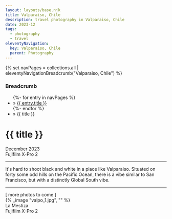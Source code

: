 ```yaml
---
layout: layouts/base.njk
title: Valparaiso, Chile
description: travel photography in Valparaiso, Chile
date: 2023-12
tags:
  - photography
  - travel
eleventyNavigation:
  key: Valparaiso, Chile
  parent: Photography
---
```

{% set navPages = collections.all | eleventyNavigationBreadcrumb("Valparaiso, Chile") %}
<div class="breadcrumb">
    <h3 class="visually-hidden">Breadcrumb</h3>
	<ul class="nav">
            {%- for entry in navPages %}
		<li class="nav-item"{% if entry.url == page.url %} class="active-breadcrumb"{% endif %}> » <a href="{{ entry.url }}">{{ entry.title }}</a></li>
  	    	{%- endfor %}
	    <li class="nav-item"><active-breadcrumb>» {{ title }}</active-breadcrumb></li>
	</ul>
</div>
<div class="container">
	<div class="row"></div>
	<div class="row">
		<div class="col-12 col-12-md col-4-lg">
			<h1>{{ title }}</h1>
			<figcaption>December 2023</br>Fujifilm X-Pro 2</figcaption>
			</ul>
			<hr>
			<p>It's hard to shoot black and white in a place like Valparaiso. Situated on forty some odd hills on the Pacific Ocean, there is a vibe similar to San Francisco, but with a distinctly Global South vibe.</p>
			<hr>
			<figcaption>[ more photos to come ]</figcaption>
		</div>
		<div class="col-1 col-1-md col-1-lg"></div>
		   <div class="col">
			{% _image "valpo_1.jpg", "" %}
		<figcaption>La Mestiza</br> Fujifilm X-Pro 2</figcaption>
		</div>
		<div class="col-1 col-1-md col-1-lg"></div>
	</div>
	<div class="row">
		<div class="col-1 col-1-md col-1-lg"></div>
		<div class="col"></div>
		<div class="col-1 col-1-md col-1-lg"></div>
	</div>
</div>